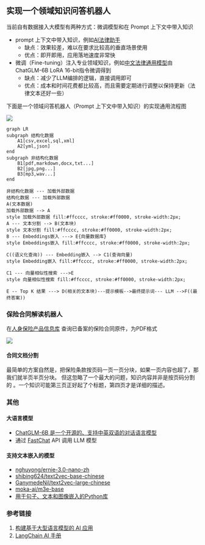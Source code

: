 ## 实现一个领域知识问答机器人
当前自有数据接入大模型有两种方式：微调模型和在 Prompt 上下文中带入知识

- prompt 上下文中带入知识，例如[AI法律助手](https://github.com/lvwzhen/law-cn-ai)
  - 缺点：效果较差，难以在要求比较高的垂直场景使用
  - 优点：即开即用，应用落地速度非常快
- 微调（Fine-tuning）注入专业领域知识，例如[中文法律通用模型](https://github.com/LiuHC0428/LAW-GPT)由ChatGLM-6B LoRA 16-bit指令微调得到
  - 缺点：减少了LLM编排的逻辑，直接调用即可
  - 优点：成本和时间花费都比较高，而且需要定期进行调整以保持更新（法律文本还好一些）

下面是一个领域问答机器人（Prompt 上下文中带入知识）的实现通用流程图

![](https://mermaid.ink/img/pako:eNqlVE1v00AQ_Sur5WJLm4iktyBVStpwIb0AJ2IOrneduLXXJnaaRFGkSrQ0Ra0aVAgSJIVWreiBEsSHBP0Qf6ZeJ_-CtTcJrZIDhT15Zp7fezuj2TrUbExgChZKqlMEufsKdcuLIgjOdtnemr_VZq8-s-1PCgX8pBN5zV1BpKoRE7lPTFS1zMfDUjJfs0y05NqUZwjFV7gG3b2pdJlE3sE6stTSMrYrFGFbqyKv6sXj8SFrJplfcgrIoYUruZm85cygiroicpGWQidFQCwWA_7z9_2LC_-wPXh6PNL-W1xaYu0N1vkoYlmhkyD-7yxI87t6NZNMIQG6YZqpW7qu8YOA65XsZRLGt_kZxbGKgb1iKulU73DRyI4Q9pvP_M0vkUZm6MXvvpZHctdANxbKREJZa5FgbNCC63_f8tePwuQsyNb91ovBxo64hH-62xhpTuBvrKvQOUnq904uf26GI3h31O8dyPJ1M2Mvs2AuIQmMcCRPGPkPHwkx-og4ePvj8vycrX5grU7w7SDqQxaMJzsV8w-aWU4MHtoOuCdWrCMaPi9xbn_9a_Bm7c-ceYXttILDU3a8z7q_OI51VoOzpkj2e9uh-1xuIezTXUkSxeDkJdtvyrxPEEGLlCzVwHzF6-HyKNArEosoMMU_MdHVsukpUKENDlXLnv2gRjWY0lXTJQiWHax6ZN5Q-RJb4yzBhmeXFsS7ET0fCDoqfWTbI0zjN6Pg644?type=png)

```mermaid
graph LR
subgraph 结构化数据
    A1[csv,excel,sql,xml]
    A2[yml,json]
end
subgraph 非结构化数据
    B1[pdf,markdown,docx,txt...]
    B2[jpg,png...]
    B3[mp3,wav...]
end

非结构化数据 --- 加载外部数据
结构化数据 --- 加载外部数据
A(文本数据)
加载外部数据 --> A
style 加载外部数据 fill:#ffcccc, stroke:#ff0000, stroke-width:2px;
A --- 文本分割 --> B(文本块)
style 文本分割 fill:#ffcccc, stroke:#ff0000, stroke-width:2px;
B --- Embeddings嵌入 ---> E{向量数据库}
style Embeddings嵌入 fill:#ffcccc, stroke:#ff0000, stroke-width:2px;

C((语义化查询)) --- Embedding嵌入 --> C1(查询向量)
style Embedding嵌入 fill:#ffcccc, stroke:#ff0000, stroke-width:2px;

C1 --- 向量相似性搜索 --->E 
style 向量相似性搜索 fill:#ffcccc, stroke:#ff0000, stroke-width:2px;

E -- Top K 结果 ---> D(相关的文本块)---提示模板-->最终提示词--- LLM -->F((最终答案))
```

### 保险合同解读机器人
在[人身保险产品信息库](https://www.iachina.cn/art/2017/6/29/art_71_45682.html) 查询已备案的保险合同原件，为PDF格式

![](https://s2.loli.net/2023/06/17/hBQSHzKGkoIX6CU.webp)

#### 合同文档分割
最简单的方案自然是，把保险条款按页码一页一页分块，如果一页内容也超了，那我们就半页半页分块。 但这忽略了一个最大的问题，知识内容并非是按页码分割的 。一个知识可能第三页正好起了个标题，第四页才是详细的描述。
### 其他
#### 大语言模型
  -  [ChatGLM-6B 是一个开源的、支持中英双语的对话语言模型](https://github.com/THUDM/ChatGLM-6B)
  -  通过 [FastChat](https://github.com/lm-sys/FastChat) API 调用 LLM 模型

#### 支持文本嵌入的模型
  -  [nghuyong/ernie-3.0-nano-zh](https://huggingface.co/nghuyong/ernie-3.0-nano-zh)
  -  [shibing624/text2vec-base-chinese](https://huggingface.co/shibing624/text2vec-base-chinese)
  -  [GanymedeNil/text2vec-large-chinese](https://huggingface.co/GanymedeNil/text2vec-large-chinese)
  -  [moka-ai/m3e-base](https://huggingface.co/moka-ai/m3e-base)
  -  [用于句子、文本和图像嵌入的Python库](https://github.com/UKPLab/sentence-transformers)


### 参考链接
1. [构建基于大型语言模型的 AI 应用](https://medium.com/mlearning-ai/building-large-language-model-powered-ai-applications-96780d67c64a)
2. [LangChain AI 手册](https://www.pinecone.io/learn/langchain-intro/)